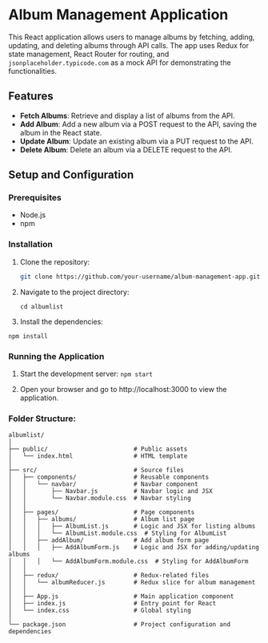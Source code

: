 # Album Management Application

This React application allows users to manage albums by fetching, adding, updating, and deleting albums through API calls. The app uses Redux for state management, React Router for routing, and `jsonplaceholder.typicode.com` as a mock API for demonstrating the functionalities.

## Features

- **Fetch Albums**: Retrieve and display a list of albums from the API.
- **Add Album**: Add a new album via a POST request to the API, saving the album in the React state.
- **Update Album**: Update an existing album via a PUT request to the API.
- **Delete Album**: Delete an album via a DELETE request to the API.

## Setup and Configuration

### Prerequisites

- Node.js 
- npm 

### Installation

1. Clone the repository:

   ```bash
   git clone https://github.com/your-username/album-management-app.git
   ```
2. Navigate to the project directory:
    ```
    cd albumlist
    ```
3. Install the dependencies:
```
npm install
```
### Running the Application

1. Start the development server:
``` npm start ```

2. Open your browser and go to http://localhost:3000 to view the application.

### Folder Structure:
```
albumlist/
│
├── public/                        # Public assets
│   └── index.html                 # HTML template
│
├── src/                           # Source files
│   ├── components/                # Reusable components
│   │   └── navbar/                # Navbar component
│   │       ├── Navbar.js          # Navbar logic and JSX
│   │       └── Navbar.module.css  # Navbar styling
│   │
│   ├── pages/                     # Page components
│   │   ├── albums/                # Album list page
│   │   │   ├── AlbumList.js       # Logic and JSX for listing albums
│   │   │   └── AlbumList.module.css  # Styling for AlbumList
│   │   ├── addAlbum/              # Add album form page
│   │   │   ├── AddAlbumForm.js    # Logic and JSX for adding/updating albums
│   │   │   └── AddAlbumForm.module.css  # Styling for AddAlbumForm
│   │
│   ├── redux/                     # Redux-related files
│   │   └── albumReducer.js        # Redux slice for album management
│   │
│   ├── App.js                     # Main application component
│   ├── index.js                   # Entry point for React
│   └── index.css                  # Global styling
│
└── package.json                   # Project configuration and dependencies
```